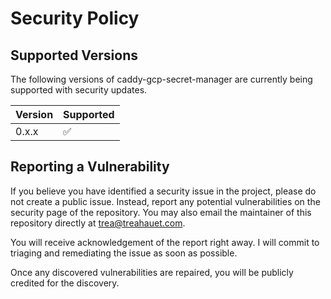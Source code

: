 # Security Policy

## Supported Versions

The following versions of caddy-gcp-secret-manager are currently being supported with security updates.

| Version | Supported          |
| ------- | ------------------ |
| 0.x.x   | :white_check_mark: |

## Reporting a Vulnerability

If you believe you have identified a security issue in the project, please do not create a public issue. Instead, report any potential vulnerabilities on the security page of the repository. You may also email the maintainer of this repository directly at trea@treahauet.com.

You will receive acknowledgement of the report right away. I will commit to triaging and remediating the issue as soon as possible.

Once any discovered vulnerabilities are repaired, you will be publicly credited for the discovery.
